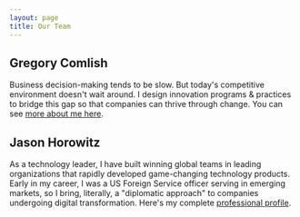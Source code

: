 ```yaml
---
layout: page
title: Our Team
---
```


## Gregory Comlish

Business decision-making tends to be slow. But today's competitive environment doesn't wait around. I design innovation programs & practices to bridge this gap so that companies can thrive through change.  You can see [more about me here](https://www.linkedin.com/in/gregory-comlish-aba3442).

## Jason Horowitz

As a technology leader, I have built winning global teams in leading organizations that  rapidly developed game-changing technology products. Early in my career, I was a US Foreign Service officer serving in emerging markets, so I bring, literally, a "diplomatic approach" to companies undergoing digital transformation. Here's my complete [professional profile](https://www.linkedin.com/in/jasonhhorowitz).
